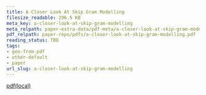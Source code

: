 ```yaml
---
title: A Closer Look At Skip Gram Modelling
filesize_readable: 296.5 KB
meta_key: a-closer-look-at-skip-gram-modelling
meta_relpath: paper-extra-data/pdf-meta/a-closer-look-at-skip-gram-modelling.yaml
pdf_relpath: paper-repo/pdfs/a-closer-look-at-skip-gram-modelling.pdf
reading_status: TBD
tags:
- gen-from-pdf
- other-default
- paper
url_slug: a-closer-look-at-skip-gram-modelling
---
```


[pdf(local)](../../paper-repo/pdfs/a-closer-look-at-skip-gram-modelling.pdf)
